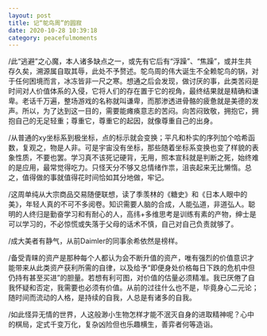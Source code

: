 ```yaml
---
layout: post
title: 记“鸵鸟周”的圆寂
date: 2020-10-28 10:39:18
category: peacefulmoments
---
```


/此“逃避”之心魔，本人诸多缺点之一，或先有它后有“浮躁”、“焦躁”，或并生共存久矣，溯源属自取其辱，此处不予赘述。鸵鸟周的伟大诞生不全赖鸵鸟的锅，对于任何困境而言，冰冻皆非一尺之寒。想通之后会发现，做讨厌的事，此类苦闷是时间对人价值体系的入侵，它将人们的存在置于它的视角，最终结果就是精确和谦卑。老话千万遍，整场游戏的名称就叫谦卑，而那渗透进骨骼的疲惫就是美德的发声。所以，为了达到这一目的，需要能瘫痪意志的苦闷。向苦闷致敬，拥抱它，拥抱自己的无足轻重；尊重它，尊重它的起因，就像尊重自己的出身。

/从普通的xy坐标系到极坐标，点的标示就会变换；平凡和朴实的序列加个哈希函数，复观之，物是人非。可是宇宙没有坐标，那些随着坐标系变换也变了样貌的表象性质，不要也罢。学习真不该死记硬背，无用，照本宣科就是判断之死，始终难的是应用，最常觉得吃力。只怪天分不够又总情绪作祟，沮丧起来无比懒惰。总之，值得做的事就值得花时间恰如其分地做，牢记。

/这周单纯从大宗商品交易随便联想，读了季羡林的《糖史》和《日本人眼中的美》，年轻人真的不可不多阅卷。知识需要人脑的合成，人能弘道，非道弘人。聪明的人终归是勤奋学习和有耐心的人，高纬+多维思考是训练有素的产物，绅士是可以学习的，不必惊慌或失落于父母的话术不慎，自己对自己负责就够了。

/成大美者有静气，从前Daimler的同事余希依然是榜样。

/备受青睐的资产是那种每个人都认为会不断升值的资产，唯有强烈的价值意识才能带来从此类资产获利所需的自律，以及给予“即便身处价格每日下跌的危机中但仍持有甚至买进”的胆量。若想有利可图，对价值的估量必须精准。我已厌倦了自我怀疑和否定，我需要也必须有价值。从前的过往什么也不是，毕竟身心二元论；随时间而流动的人格，是持续的自我，人总是有诸多的自我。

/如此怪异无情的世界，人这般渺小生物怎样才能不泯灭自身的进取精神呢？心中的棋局，定式千变万化，复杂凶险但也乐趣横生，善弈者何等造诣。





